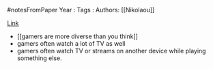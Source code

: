 #notesFromPaper
Year   :
Tags   :
Authors: [[Nikolaou]]

[Link](https://www.effectv.com/insights/blog/video-game-advertising-multiscreen-tv/)

 - [[gamers are more diverse than you think]]
 - gamers often watch a lot of TV as well
 - gamers often watch TV or streams on another device while playing something else.
